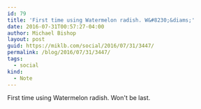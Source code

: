 ```yaml
---
id: 79
title: 'First time using Watermelon radish. W&#8230;&diams;'
date: 2016-07-31T00:57:27-04:00
author: Michael Bishop
layout: post
guid: https://miklb.com/social/2016/07/31/3447/
permalink: /blog/2016/07/31/3447/
tags:
  - social
kind:
  - Note
---
```

<p>First time using Watermelon radish. Won't be last.</p>